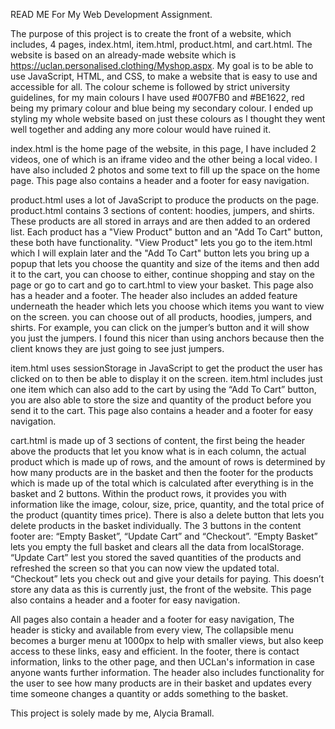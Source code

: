 READ ME For My Web Development Assignment.

The purpose of this project is to create the front of a website, which includes, 4 pages, index.html, item.html, product.html, and cart.html. The website is based on an already-made website which is https://uclan.personalised.clothing/Myshop.aspx. My goal is to be able to use JavaScript, HTML, and CSS, to make a website that is easy to use and accessible for all. The colour scheme is followed by strict university guidelines, for my main colours I have used #007FB0 and #BE1622, red being my primary colour and blue being my secondary colour. I ended up styling my whole website based on just these colours as I thought they went well together and adding any more colour would have ruined it.

index.html is the home page of the website, in this page, I have included 2 videos, one of which is an iframe video and the other being a local video. I have also included 2 photos and some text to fill up the space on the home page. This page also contains a header and a footer for easy navigation.

product.html uses a lot of JavaScript to produce the products on the page. product.html contains 3 sections of content: hoodies, jumpers, and shirts. These products are all stored in arrays and are then added to an ordered list. Each product has a "View Product" button and an "Add To Cart" button, these both have functionality. "View Product" lets you go to the item.html which I will explain later and the "Add To Cart" button lets you bring up a popup that lets you choose the quantity and size of the items and then add it to the cart, you can choose to either, continue shopping and stay on the page or go to cart and go to cart.html to view your basket. This page also has a header and a footer. The header also includes an added feature underneath the header which lets you choose which items you want to view on the screen. you can choose out of all products, hoodies, jumpers, and shirts. For example, you can click on the jumper’s button and it will show you just the jumpers. I found this nicer than using anchors because then the client knows they are just going to see just jumpers.

item.html uses sessionStorage in JavaScript to get the product the user has clicked on to then be able to display it on the screen. item.html includes just one item which can also add to the cart by using the “Add To Cart” button, you are also able to store the size and quantity of the product before you send it to the cart. This page also contains a header and a footer for easy navigation.

cart.html is made up of 3 sections of content, the first being the header above the products that let you know what is in each column, the actual product which is made up of rows, and the amount of rows is determined by how many products are in the basket and then the footer for the products which is made up of the total which is calculated after everything is in the basket and 2 buttons. Within the product rows, it provides you with information like the image, colour, size, price, quantity, and the total price of the product (quantity times price). There is also a delete button that lets you delete products in the basket individually. The 3 buttons in the content footer are: “Empty Basket”, “Update Cart” and “Checkout”. “Empty Basket” lets you empty the full basket and clears all the data from localStorage. “Update Cart” lest you stored the saved quantities of the products and refreshed the screen so that you can now view the updated total. “Checkout” lets you check out and give your details for paying. This doesn’t store any data as this is currently just, the front of the website. This page also contains a header and a footer for easy navigation.

All pages also contain a header and a footer for easy navigation, The header is sticky and available from every view, The collapsible menu becomes a burger menu at 1000px to help with smaller views, but also keep access to these links, easy and efficient. In the footer, there is contact information, links to the other page, and then UCLan's information in case anyone wants further information. The header also includes functionality for the user to see how many products are in their basket and updates every time someone changes a quantity or adds something to the basket.


This project is solely made by me, Alycia Bramall.
